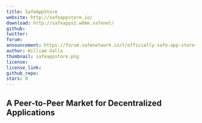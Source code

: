 ```yaml
---
title: SafeAppStore
website: http://safeappstore.io/
download: http://safeapps2.w0mm.safenet/
github:
twitter:
forum:
announcement: https://forum.safenetwork.io/t/officially-safe-app-store-crowdsale/7081
author: William Gallo
thumbnail: safeappstore.png
license:
license_link:
github_repo:
stars: 0
---
```


## A Peer-to-Peer Market for Decentralized Applications

